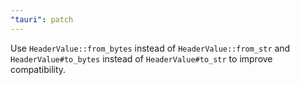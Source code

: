 ```yaml
---
"tauri": patch
---
```


Use `HeaderValue::from_bytes` instead of `HeaderValue::from_str` and `HeaderValue#to_bytes` instead of `HeaderValue#to_str` to improve compatibility.
